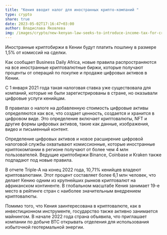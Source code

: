 ```yaml
---
title: "Кения вводит налог для иностранных крипто-компаний "
type: crypto
share: true
date: 2023-05-02T17:16:47+03:00
author: Владислава Яковлева
img: /images/crypto/new-kenyan-law-seeks-to-introduce-income-tax-for-cryptocurrency-traders-1-1.jpeg
---
```

Иностранные криптобиржи в Кении будут платить пошлину в размере 1,5% от комиссий на сделки.

Как сообщает Business Daily Africa, новые правила распространяются на все иностранные криптовалютные биржи, которые получают проценты от операций по покупке и продаже цифровых активов в Кении.

С 1 января 2021 года такая налоговая ставка уже существовала для компаний, которые не были зарегистрированы в стране, но оказывали цифровые услуги кенийцам.

В правилах о налоге на добавленную стоимость цифровые активы определяются как все, что создает ценность, создается и хранится в цифровом виде. Это определение включает криптовалюты, NFT и другие формы цифровых активов, такие как данные, изображения, видео и письменный контент.

Определение цифровых активов и новое расширение цифровой налоговой службы охватывают комиссионные, которые иностранные криптокомпании в регионе получают от более чем 4 млн пользователей. Ведущие криптобиржи Binance, Coinbase и Kraken также подпадают под новые правила.

В отчете Triple-A на конец 2022 года, 10,71% кенийцев владеют криптовалютами. Этот процент составляет более 6,1 млн человек, что делает Кению одним из крупнейших рынков криптовалют на африканском континенте. В глобальном масштабе Кения занимает 19-е место в рейтинге стран с наиболее значительным внедрением криптовалюты.

Помимо того, что Кения заинтересована в криптовалюте, как в инвестиционном инструменте, государство также активно занимается майнингом. В начале 2022 года страна объявила, что приглашает компании по добыче BTC открывать отделения для использования избыточной геотермальной энергии.